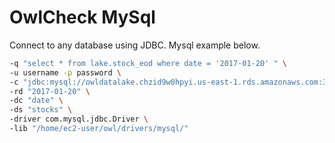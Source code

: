 # OwlCheck MySql



Connect to any database using JDBC.  Mysql example below.  

```bash
-q "select * from lake.stock_eod where date = '2017-01-20' " \
-u username -p password \
-c "jdbc:mysql://owldatalake.chzid9w0hpyi.us-east-1.rds.amazonaws.com:3306" \
-rd "2017-01-20" \
-dc "date" \
-ds "stocks" \
-driver com.mysql.jdbc.Driver \
-lib "/home/ec2-user/owl/drivers/mysql/"
```

